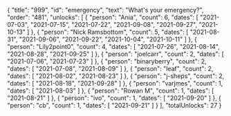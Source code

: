 {
  "title": "999",
  "id": "emergency",
  "text": "What's your emergency?",
  "order": "481",
  "unlocks": [
    {
      "person": "Ania",
      "count": 6,
      "dates": [
        "2021-07-03",
        "2021-07-15",
        "2021-07-22",
        "2021-09-08",
        "2021-09-27",
        "2021-10-13"
      ]
    },
    {
      "person": "Nick Ramsbottom",
      "count": 5,
      "dates": [
        "2021-08-31",
        "2021-09-06",
        "2021-09-22",
        "2021-10-04",
        "2021-10-11"
      ]
    },
    {
      "person": "Lily2point0",
      "count": 4,
      "dates": [
        "2021-07-26",
        "2021-08-14",
        "2021-08-28",
        "2021-09-25"
      ]
    },
    {
      "person": "joelcarr",
      "count": 2,
      "dates": [
        "2021-07-06",
        "2021-07-23"
      ]
    },
    {
      "person": "binaryberry",
      "count": 2,
      "dates": [
        "2021-07-08",
        "2021-08-09"
      ]
    },
    {
      "person": "leaf",
      "count": 2,
      "dates": [
        "2021-08-02",
        "2021-08-23"
      ]
    },
    {
      "person": "j-sheps",
      "count": 2,
      "dates": [
        "2021-08-18",
        "2021-09-28"
      ]
    },
    {
      "person": "varjmes",
      "count": 1,
      "dates": [
        "2021-08-03"
      ]
    },
    {
      "person": "Rowan M",
      "count": 1,
      "dates": [
        "2021-08-21"
      ]
    },
    {
      "person": "ivo",
      "count": 1,
      "dates": [
        "2021-09-20"
      ]
    },
    {
      "person": "cb",
      "count": 1,
      "dates": [
        "2021-09-21"
      ]
    }
  ],
  "totalUnlocks": 27
}